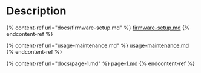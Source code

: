 # Description

{% content-ref url="docs/firmware-setup.md" %}
[firmware-setup.md](docs/firmware-setup.md)
{% endcontent-ref %}

{% content-ref url="usage-maintenance.md" %}
[usage-maintenance.md](usage-maintenance.md)
{% endcontent-ref %}

{% content-ref url="docs/page-1.md" %}
[page-1.md](docs/page-1.md)
{% endcontent-ref %}









